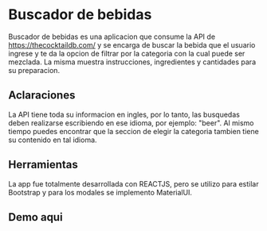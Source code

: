 # Buscador de bebidas

Buscador de bebidas es una aplicacion que consume la API de https://thecocktaildb.com/ y se encarga de buscar la bebida que el usuario ingrese y te da la opcion de filtrar por la categoria con la cual puede ser mezclada. La misma muestra instrucciones, ingredientes y cantidades para su preparacion.


## Aclaraciones

La API tiene toda su informacion en ingles, por lo tanto, las busquedas deben realizarse escribiendo en ese idioma, por ejemplo: "beer". Al mismo tiempo puedes encontrar que la seccion de elegir la categoria tambien tiene su contenido en tal idioma.

## Herramientas

La app fue totalmente desarrollada con REACTJS, pero se utilizo para estilar Bootstrap y para los modales se implemento MaterialUI.

## Demo aqui

